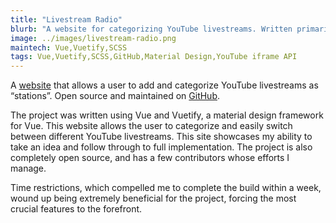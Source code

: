 ```yaml
---
title: "Livestream Radio"
blurb: "A website for categorizing YouTube livestreams. Written primarily in Vue."
image: ../images/livestream-radio.png
maintech: Vue,Vuetify,SCSS
tags: Vue,Vuetify,SCSS,GitHub,Material Design,YouTube iframe API
---
```

A [website](https://livestreamradio.netlify.com/) that allows a user to add and categorize YouTube livestreams as “stations”. Open source and maintained on [GitHub](https://github.com/sparlos/livestream-radio).

The project was written using Vue and Vuetify, a material design framework for Vue. This website allows the user to categorize and easily switch between different YouTube livestreams. This site showcases my ability to take an idea and follow through to full implementation. The project is also completely open source, and has a few contributors whose efforts I manage.

Time restrictions, which compelled me to complete the build within a week, wound up being extremely beneficial for the project, forcing the most crucial features to the forefront.
